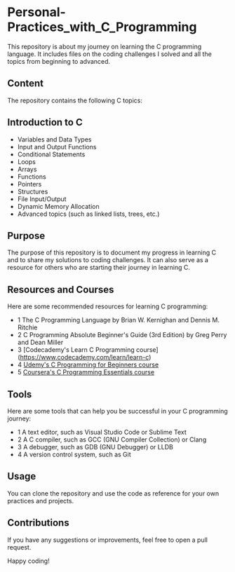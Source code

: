 # Personal-Practices_with_C_Programming
This repository is about my journey on learning the C programming language. It includes files on the coding challenges I solved and all the topics from beginning to advanced.

## Content
The repository contains the following C topics:

## Introduction to C
* Variables and Data Types
* Input and Output Functions
* Conditional Statements
* Loops
* Arrays
* Functions
* Pointers
* Structures
* File Input/Output
* Dynamic Memory Allocation
* Advanced topics (such as linked lists, trees, etc.)

## Purpose
The purpose of this repository is to document my progress in learning C and to share my solutions to coding challenges. It can also serve as a resource for others who are starting their journey in learning C.

## Resources and Courses
Here are some recommended resources for learning C programming:

* 1 The C Programming Language by Brian W. Kernighan and Dennis M. Ritchie
* 2 C Programming Absolute Beginner's Guide (3rd Edition) by Greg Perry and Dean Miller
* 3 [Codecademy's Learn C Programming course] (https://www.codecademy.com/learn/learn-c)
* 4 [Udemy's C Programming for Beginners course](https://www.udemy.com/course/c-programming-for-beginners/)
* 5 [Coursera's C Programming Essentials course ](https://www.coursera.org/courses/c-programming-essentials)

## Tools
Here are some tools that can help you be successful in your C programming journey:

* 1 A text editor, such as Visual Studio Code or Sublime Text
* 2 A C compiler, such as GCC (GNU Compiler Collection) or Clang
* 3 A debugger, such as GDB (GNU Debugger) or LLDB
* 4 A version control system, such as Git

## Usage
You can clone the repository and use the code as reference for your own practices and projects.

## Contributions
If you have any suggestions or improvements, feel free to open a pull request.

Happy coding!
